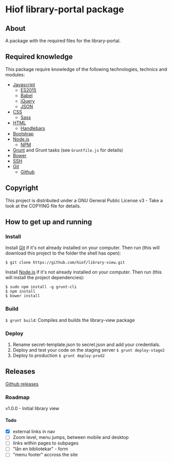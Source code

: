 # Hiof library-portal package

## About

A package with the required files for the library-portal.

## Required knowledge

This package require knowledge of the following technologies, technics and modules:

- [Javascript](https://en.wikipedia.org/wiki/JavaScript)
    - [ES2015](https://en.wikipedia.org/wiki/ECMAScript#6th_Edition)
    - [Babel](https://babeljs.io)
    - [jQuery](https://jquery.com)
    - [JSON](http://jsonapi.org)
- [CSS](https://en.wikipedia.org/wiki/Cascading_Style_Sheets)
    - [Sass](http://sass-lang.com)
- [HTML](https://en.wikipedia.org/wiki/HTML)
    - [Handlebars](http://handlebarsjs.com)
- [Bootstrap](http://getbootstrap.com)
- [Node.js](https://nodejs.org)
    - [NPM](https://www.npmjs.com)
- [Grunt](http://gruntjs.com) and Grunt tasks (see `Gruntfile.js` for details)
- [Bower](http://bower.io)
- [SSH](https://en.wikipedia.org/wiki/Secure_Shell)
- [Git](https://git-scm.com)
    - [Github](https://github.com)

## Copyright

This project is distributed under a GNU General Public License v3 - Take a look at the COPYING file for details.

## How to get up and running

### Install

Install [Git](http://git-scm.com) if it's not already installed on your computer. Then run (this will download this project to the folder the shell has open):

```
$ git clone https://github.com/hiof/library-view.git
```

Install [Node.js](http://nodejs.org) if it's not already installed on your computer. Then run (this will install the project dependencies):

```
$ sudo npm install -g grunt-cli
$ npm install
$ bower install
```

### Build

`$ grunt build`: Compiles and builds the library-view package

### Deploy

1. Rename secret-template.json to secret.json and add your credentials.
2. Deploy and test your code on the staging server `$ grunt deploy-stage2`
3. Deploy to production `$ grunt deploy-prod2`

## Releases

[Github releases](https://github.com/hiof/library-view/releases)

### Roadmap

v1.0.0 - Initial library view

#### Todo

- [x] external links in nav
- [ ] Zoom level, menu jumps, between mobile and desktop
- [ ] links within pages to subpages
- [ ] "lån en bibliotekar" - form
- [ ] "menu footer" accross the site
